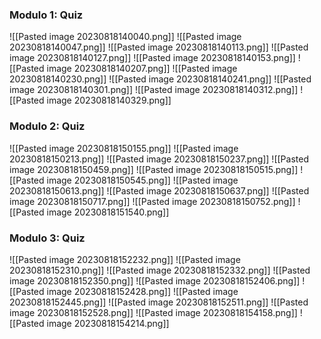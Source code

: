 ### Modulo 1: Quiz
![[Pasted image 20230818140040.png]]
![[Pasted image 20230818140047.png]]
![[Pasted image 20230818140113.png]]
![[Pasted image 20230818140127.png]]
![[Pasted image 20230818140153.png]]
![[Pasted image 20230818140207.png]]
![[Pasted image 20230818140230.png]]
![[Pasted image 20230818140241.png]]
![[Pasted image 20230818140301.png]]
![[Pasted image 20230818140312.png]]
![[Pasted image 20230818140329.png]]

### Modulo 2: Quiz
![[Pasted image 20230818150155.png]]
![[Pasted image 20230818150213.png]]
![[Pasted image 20230818150237.png]]
![[Pasted image 20230818150459.png]]
![[Pasted image 20230818150515.png]]
![[Pasted image 20230818150545.png]]
![[Pasted image 20230818150613.png]]
![[Pasted image 20230818150637.png]]
![[Pasted image 20230818150717.png]]
![[Pasted image 20230818150752.png]]
![[Pasted image 20230818151540.png]]
### Modulo 3: Quiz
![[Pasted image 20230818152232.png]]
![[Pasted image 20230818152310.png]]
![[Pasted image 20230818152332.png]]
![[Pasted image 20230818152350.png]]
![[Pasted image 20230818152406.png]]
![[Pasted image 20230818152428.png]]
![[Pasted image 20230818152445.png]]
![[Pasted image 20230818152511.png]]
![[Pasted image 20230818152528.png]]
![[Pasted image 20230818154158.png]]
![[Pasted image 20230818154214.png]]
